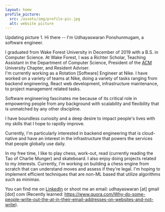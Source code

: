 ```yaml
---
layout: home
profile_picture:
  src: /assets/img/profile-pic.jpg
  alt: website picture
---
```

Updating picture 1. Hi there -- I'm Udhayaswaran Ponshunmugam, a software engineer.  

I graduated from Wake Forest University in December of 2019 with a B.S. in Computer Science. At Wake Forest, I was a Richter Scholar, Teaching Assistant in the Department of Computer Science, President of the <a href = "https://www.acm.org/"> ACM </a> University Chapter, and Resident Adviser.  
I'm currently working as a Rotation [Software] Engineer at Nike. I have worked on a variety of teams at Nike, doing a variety of tasks ranging from backend engineering, React web development, infrastructure maintenance, to project management related tasks.

Software engineering fascinates me because of its critical role in empowering people from any background with scalability and flexibility that is unmatched by any other discipline.

I have boundless curiosity and a deep desire to impact people's lives with my skills that I hope to rapidly improve.


Currently, I'm particularly interested in backend engineering that is cloud-native and have an interest in the infrastructure that powers the services that people globally use daily.

In my free time, I like to play chess, work-out, read (currently reading the Tao of Charlie Munger) and skateboard. I also enjoy doing projects related to my interests. Currently, I'm working on building a chess engine from scratch that can understand moves and assess if they're legal. I'm hoping to implement efficient techniques that are non-ML based that utilize algorithms such as minimax.

You can find me on <a href="https://www.linkedin.com/in/udhayaswaran">LinkedIn</a> or shoot me an email: udhayaswaran [at] gmail [dot] com   (Recently learned: https://www.quora.com/Why-do-some-people-write-out-the-at-in-their-email-addresses-on-websites-and-not-write).
